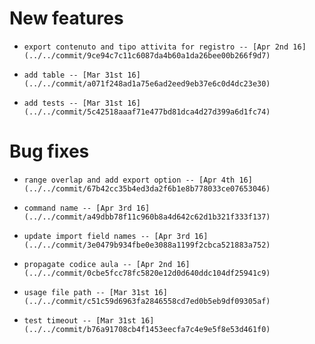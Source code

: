 
# New features

-     export contenuto and tipo attivita for registro -- [Apr 2nd 16](../../commit/9ce94c7c11c6087da4b60a1da26bee00b266f9d7)
-     add table -- [Mar 31st 16](../../commit/a071f248ad1a75e6ad2eed9eb37e6c0d4dc23e30)
-     add tests -- [Mar 31st 16](../../commit/5c42518aaaf71e477bd81dca4d27d399a6d1fc74)

# Bug fixes

-     range overlap and add export option -- [Apr 4th 16](../../commit/67b42cc35b4ed3da2f6b1e8b778033ce07653046)
-     command name -- [Apr 3rd 16](../../commit/a49dbb78f11c960b8a4d642c62d1b321f333f137)
-     update import field names -- [Apr 3rd 16](../../commit/3e0479b934fbe0e3088a1199f2cbca521883a752)
-     propagate codice aula -- [Apr 2nd 16](../../commit/0cbe5fcc78fc5820e12d0d640ddc104df25941c9)
-     usage file path -- [Mar 31st 16](../../commit/c51c59d6963fa2846558cd7ed0b5eb9df09305af)
-     test timeout -- [Mar 31st 16](../../commit/b76a91708cb4f1453eecfa7c4e9e5f8e53d461f0)
